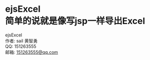 ejsExcel  
简单的说就是像写jsp一样导出Excel  
====
ejsExcel  
作者: sail 黄智勇  
QQ: 151263555  
邮箱: 151263555@qq.com  
